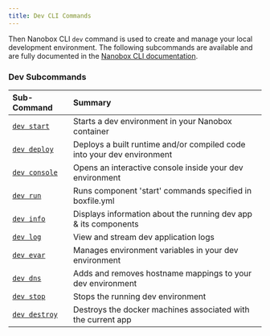 ```yaml
---
title: Dev CLI Commands
---
```


Then Nanobox CLI `dev` command is used to create and manage your local development environment. The following subcommands are available and are fully documented in the [Nanobox CLI documentation](/cli/dev/).

### Dev Subcommands
| Sub-Command                        | Summary                                                                |
|:-----------------------------------|:-----------------------------------------------------------------------|
| [`dev start`](/cli/dev/start/)     | Starts a dev environment in your Nanobox container                     |
| [`dev deploy`](/cli/dev/deploy/)   | Deploys a built runtime and/or compiled code into your dev environment |
| [`dev console`](/cli/dev/console/) | Opens an interactive console inside your dev environment               |
| [`dev run`](/cli/dev/run/)         | Runs component 'start' commands specified in boxfile.yml               |
| [`dev info`](/cli/dev/info/)       | Displays information about the running dev app & its components        |
| [`dev log`](/cli/dev/log/)         | View and stream dev application logs                                   |
| [`dev evar`](/cli/dev/evar/)       | Manages environment variables in your dev environment                  |
| [`dev dns`](/cli/dev/dns/)         | Adds and removes hostname mappings to your dev environment             |
| [`dev stop`](/cli/dev/stop/)       | Stops the running dev environment                                      |
| [`dev destroy`](/cli/dev/destroy/) | Destroys the docker machines associated with the current app           |
